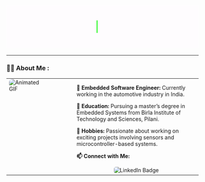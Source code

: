 <div id="header" align="center">
  <img src="Hello_Animation_GiF.gif" width="auto" height="auto" alt="Hello Animation"/>
</div>

---

### :woman_technologist: About Me :
<table style="width: 100%; table-layout: fixed; border-collapse: collapse; border: none;">
  <tr>
    <td style="width: 150px; padding-right: 20px; vertical-align: top; border: none;">
      <img src="https://media.giphy.com/media/tT2FEbKu63KxdFubmY/giphy.gif" width="100" style="display: block; border-radius: 8px;" alt="Animated GIF">
    </td>
    <td style="vertical-align: top; border: none;">
      <p><strong>🚗 Embedded Software Engineer:</strong> Currently working in the automotive industry in India.</p>
      <p><strong>🌱 Education:</strong> Pursuing a master’s degree in Embedded Systems from Birla Institute of Technology and Sciences, Pilani.</p>
      <p><strong>🍕 Hobbies:</strong> Passionate about working on exciting projects involving sensors and microcontroller-based systems.</p>
      <p><strong>📫 Connect with Me:</strong></p>
      <div style="text-align: center;">
        <a href="https://www.linkedin.com/in/adinr/" style="text-decoration: none;">
          <img src="https://img.shields.io/badge/LinkedIn-blue?style=for-the-badge&logo=linkedin&logoColor=white" alt="LinkedIn Badge" style="border-radius: 5px;">
        </a>
      </div>
    </td>
  </tr>
</table>
